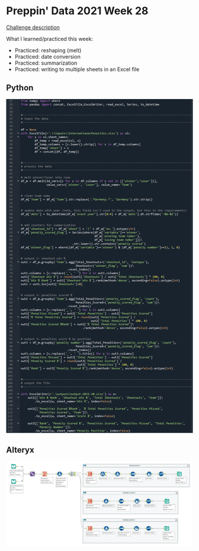 # Preppin' Data 2021 Week 28

[Challenge description](https://preppindata.blogspot.com/2021/07/2021-week-28-its-coming-rome.html)

What I learned/practiced this week:
* Practiced: reshaping (melt)
* Practiced: date conversion
* Practiced: summarization
* Practiced: writing to multiple sheets in an Excel file

## Python
<a href="preppin-data-2021-28.py">
<img src="img-python-code-2021-28.png?raw=true" alt="Python code">
</a>

## Alteryx
<a href="preppin-data-2021-28.yxzp">
<img src="img-alteryx-2021-28.png?raw=true" alt="Alteryx workflow">
</a>